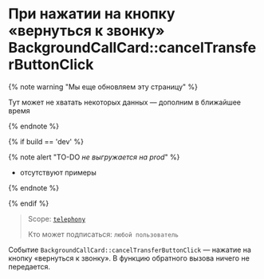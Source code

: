 # При нажатии на кнопку «вернуться к звонку» BackgroundCallCard::cancelTransferButtonClick

{% note warning "Мы еще обновляем эту страницу" %}

Тут может не хватать некоторых данных — дополним в ближайшее время

{% endnote %}

{% if build == 'dev' %}

{% note alert "TO-DO _не выгружается на prod_" %}

- отсутствуют примеры

{% endnote %}

{% endif %}

> Scope: [`telephony`](../../../../scopes/permissions.md)
>
> Кто может подписаться: `любой пользователь`

Событие `BackgroundCallCard::cancelTransferButtonClick` — нажатие на кнопку «вернуться к звонку». В функцию обратного вызова ничего не передается.